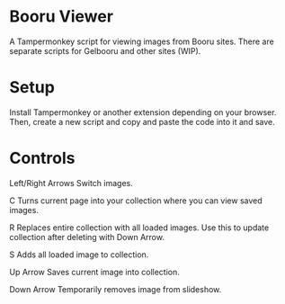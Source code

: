 # Booru Viewer
A Tampermonkey script for viewing images from Booru sites. There are separate scripts for Gelbooru and other sites (WIP).

# Setup
Install Tampermonkey or another extension depending on your browser. Then, create a new script and copy and paste the code into it and save. 

# Controls

Left/Right Arrows
Switch images.

C
Turns current page into your collection where you can view saved images.

R
Replaces entire collection with all loaded images. Use this to update collection after deleting with Down Arrow.

S
Adds all loaded image to collection.

Up Arrow
Saves current image into collection.

Down Arrow
Temporarily removes image from slideshow.




